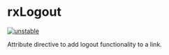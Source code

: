# rxLogout

[![unstable](http://badges.github.io/stability-badges/dist/unstable.svg)](http://github.com/badges/stability-bages)

Attribute directive to add logout functionality to a link.